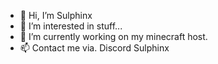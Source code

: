 - 👋 Hi, I’m Sulphinx
- 👀 I’m interested in stuff...
- 🌱 I’m currently working on my minecraft host.
- 📫 Contact me via. Discord Sulphinx

<!---
P3psiiii/P3psiiii is a ✨ special ✨ repository because its `README.md` (this file) appears on your GitHub profile.
You can click the Preview link to take a look at your changes.
--->

